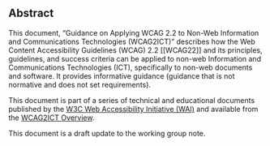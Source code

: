 Abstract
--------

This document, “Guidance on Applying WCAG 2.2 to Non-Web Information and Communications Technologies (WCAG2ICT)” describes how the Web Content Accessibility Guidelines (WCAG) 2.2 \[\[WCAG22\]\] and its principles, guidelines, and success criteria can be applied to non-web Information and Communications Technologies (ICT), specifically to non-web documents and software. It provides informative guidance (guidance that is not normative and does not set requirements).

This document is part of a series of technical and educational documents published by the [W3C Web Accessibility Initiative (WAI)](http://www.w3.org/WAI/) and available from the [WCAG2ICT Overview](http://www.w3.org/WAI/standards-guidelines/wcag/non-web-ict/).

This document is a draft update to the working group note.
